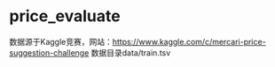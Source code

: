 # price_evaluate
数据源于Kaggle竞赛，网站：https://www.kaggle.com/c/mercari-price-suggestion-challenge
数据目录data/train.tsv
